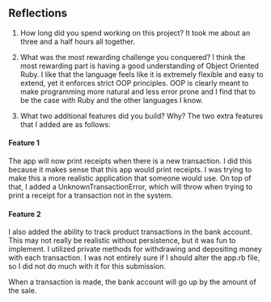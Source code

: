 ## Reflections

1. How long did you spend working on this project?
It took me about an three and a half hours all together.

2. What was the most rewarding challenge you conquered?
I think the most rewarding part is having a good understanding of Object Oriented Ruby.  I like that the language feels like it is extremely flexible and easy to extend, yet it enforces strict OOP principles.  OOP is clearly meant to make programming more natural and less error prone and I find that to be the case with Ruby and the other languages I know.

3. What two additional features did you build? Why?
The two extra features that I added are as follows:

#### Feature 1
The app will now print receipts when there is a new transaction.  I did this because it makes sense that this app would print receipts.  I was trying to make this a more realistic application that someone would use.  On top of that, I added a UnknownTransactionError, which will throw when trying to print a receipt for a transaction not in the system.

#### Feature 2
I also added the ability to track product transactions in the bank account.  This may not really be realistic without persistence, but it was fun to implement.  I utilized private methods for withdrawing and depositing money with each transaction.  I was not entirely sure if I should alter the app.rb file, so I did not do much with it for this submission.

When a transaction is made, the bank account will go up by the amount of the sale.
